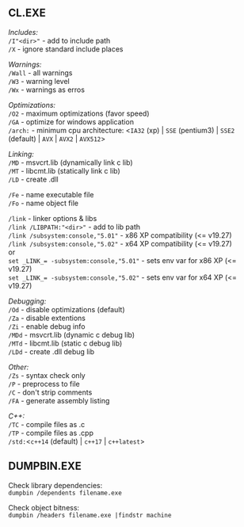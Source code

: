 CL.EXE
------

_Includes:_  
`/I"<dir>"`  - add to include path  
`/X`         - ignore standard include places  
  
_Warnings:_  
`/Wall`  - all warnings  
`/W3`    - warning level  
`/Wx`    - warnings as erros  

_Optimizations:_  
`/O2`    - maximum optimizations (favor speed)  
`/GA`    - optimize for windows application  
`/arch:` - minimum cpu architecture: <`IA32` (xp) | `SSE` (pentium3) | `SSE2` (default) | `AVX` | `AVX2` | `AVX512`>  
  
_Linking:_  
`/MD`    - msvcrt.lib (dynamically link c lib)  
`/MT`    - libcmt.lib (statically link c lib)  
`/LD`    - create .dll  
  
`/Fe`    - name executable file  
`/Fo`    - name object file  
  
`/link`  - linker options & libs  
`/link /LIBPATH:"<dir>"`           - add to lib path  
`/link /subsystem:console,"5.01"`  - x86 XP compatibility (<= v19.27)  
`/link /subsystem:console,"5.02"`  - x64 XP compatibility (<= v19.27)  
or  
`set _LINK_= -subsystem:console,"5.01"`  - sets env var for x86 XP (<= v19.27)  
`set _LINK_= -subsystem:console,"5.02"`  - sets env var for x64 XP (<= v19.27)  
  
_Debugging:_  
`/Od`    - disable optimizations (default)  
`/Za`    - disable extentions  
`/Zi`    - enable debug info  
`/MDd`   - msvcrt.lib (dynamic c debug lib)  
`/MTd`   - libcmt.lib (static c debug lib)  
`/LDd`   - create .dll debug lib  
  
_Other:_  
`/Zs`    - syntax check only  
`/P`     - preprocess to file  
`/C`     - don't strip comments  
`/FA`    - generate assembly listing  
  
_C++:_  
`/TC`    - compile files as .c  
`/TP`    - compile files as .cpp  
`/std:`<`c++14` (default) | `c++17` | `c++latest`>  

DUMPBIN.EXE
-----------
Check library dependencies:  
`dumpbin /dependents filename.exe`  

Check object bitness:  
`dumpbin /headers filename.exe |findstr machine`  
